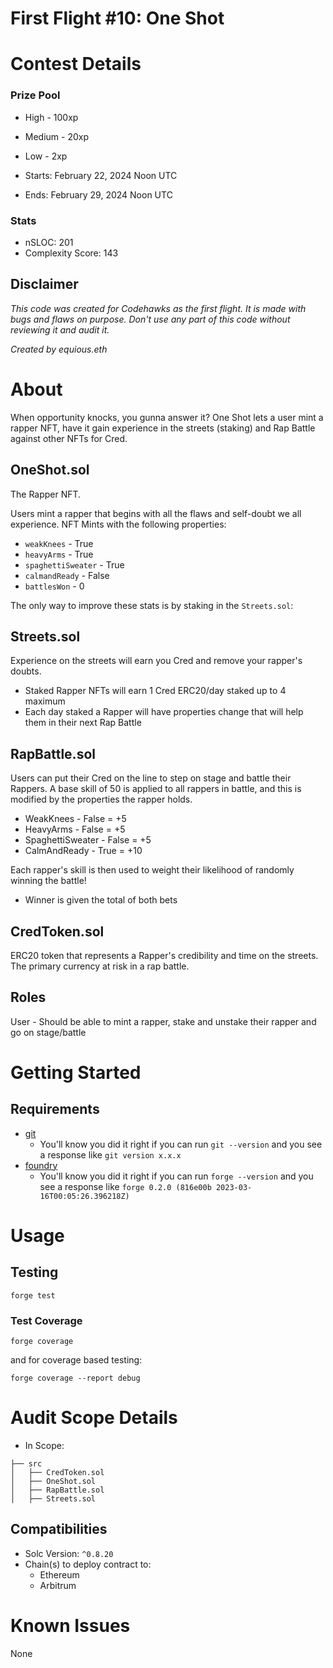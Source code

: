# First Flight #10: One Shot

# Contest Details

### Prize Pool

- High - 100xp
- Medium - 20xp
- Low - 2xp

- Starts: February 22, 2024 Noon UTC
- Ends: February 29, 2024 Noon UTC

### Stats

- nSLOC: 201
- Complexity Score: 143

[//]: # (contest-details-open)

## Disclaimer

_This code was created for Codehawks as the first flight. It is made with bugs and flaws on purpose._
_Don't use any part of this code without reviewing it and audit it._

_Created by equious.eth_

# About

When opportunity knocks, you gunna answer it? One Shot lets a user mint a rapper NFT, have it gain experience in the streets (staking) and Rap Battle against other NFTs for Cred.

## OneShot.sol

The Rapper NFT.

Users mint a rapper that begins with all the flaws and self-doubt we all experience.
NFT Mints with the following properties:

- `weakKnees` - True
- `heavyArms` - True
- `spaghettiSweater` - True
- `calmandReady` - False
- `battlesWon` - 0

The only way to improve these stats is by staking in the `Streets.sol`:

## Streets.sol

Experience on the streets will earn you Cred and remove your rapper's doubts.

- Staked Rapper NFTs will earn 1 Cred ERC20/day staked up to 4 maximum
- Each day staked a Rapper will have properties change that will help them in their next Rap Battle

## RapBattle.sol

Users can put their Cred on the line to step on stage and battle their Rappers. A base skill of 50 is applied to all rappers in battle, and this is modified by the properties the rapper holds.

- WeakKnees - False = +5
- HeavyArms - False = +5
- SpaghettiSweater - False = +5
- CalmAndReady - True = +10

Each rapper's skill is then used to weight their likelihood of randomly winning the battle!

- Winner is given the total of both bets

## CredToken.sol

ERC20 token that represents a Rapper's credibility and time on the streets. The primary currency at risk in a rap battle.

## Roles

User - Should be able to mint a rapper, stake and unstake their rapper and go on stage/battle

[//]: # (contest-details-close)

[//]: # (getting-started-open)

# Getting Started

## Requirements

- [git](https://git-scm.com/book/en/v2/Getting-Started-Installing-Git)
  - You'll know you did it right if you can run `git --version` and you see a response like `git version x.x.x`
- [foundry](https://getfoundry.sh/)
  - You'll know you did it right if you can run `forge --version` and you see a response like `forge 0.2.0 (816e00b 2023-03-16T00:05:26.396218Z)`

# Usage

## Testing

```
forge test
```

### Test Coverage

```
forge coverage
```

and for coverage based testing:

```
forge coverage --report debug
```

[//]: # (getting-started-close)

[//]: # (scope-open)

# Audit Scope Details

- In Scope:

```
├── src
│   ├── CredToken.sol
│   ├── OneShot.sol
│   ├── RapBattle.sol
│   ├── Streets.sol
```

## Compatibilities

- Solc Version: `^0.8.20`
- Chain(s) to deploy contract to:
  - Ethereum
  - Arbitrum
 
[//]: # (scope-close)

[//]: # (known-issues-open)

# Known Issues

None

[//]: # (known-issues-close)
